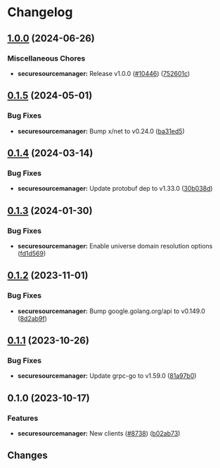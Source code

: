 # Changelog



## [1.0.0](https://github.com/googleapis/google-cloud-go/compare/securesourcemanager/v0.1.5...securesourcemanager/v1.0.0) (2024-06-26)


### Miscellaneous Chores

* **securesourcemanager:** Release v1.0.0 ([#10446](https://github.com/googleapis/google-cloud-go/issues/10446)) ([752601c](https://github.com/googleapis/google-cloud-go/commit/752601cec9ec5ebbc240b197d81e07cf6b537c6d))

## [0.1.5](https://github.com/googleapis/google-cloud-go/compare/securesourcemanager/v0.1.4...securesourcemanager/v0.1.5) (2024-05-01)


### Bug Fixes

* **securesourcemanager:** Bump x/net to v0.24.0 ([ba31ed5](https://github.com/googleapis/google-cloud-go/commit/ba31ed5fda2c9664f2e1cf972469295e63deb5b4))

## [0.1.4](https://github.com/googleapis/google-cloud-go/compare/securesourcemanager/v0.1.3...securesourcemanager/v0.1.4) (2024-03-14)


### Bug Fixes

* **securesourcemanager:** Update protobuf dep to v1.33.0 ([30b038d](https://github.com/googleapis/google-cloud-go/commit/30b038d8cac0b8cd5dd4761c87f3f298760dd33a))

## [0.1.3](https://github.com/googleapis/google-cloud-go/compare/securesourcemanager/v0.1.2...securesourcemanager/v0.1.3) (2024-01-30)


### Bug Fixes

* **securesourcemanager:** Enable universe domain resolution options ([fd1d569](https://github.com/googleapis/google-cloud-go/commit/fd1d56930fa8a747be35a224611f4797b8aeb698))

## [0.1.2](https://github.com/googleapis/google-cloud-go/compare/securesourcemanager/v0.1.1...securesourcemanager/v0.1.2) (2023-11-01)


### Bug Fixes

* **securesourcemanager:** Bump google.golang.org/api to v0.149.0 ([8d2ab9f](https://github.com/googleapis/google-cloud-go/commit/8d2ab9f320a86c1c0fab90513fc05861561d0880))

## [0.1.1](https://github.com/googleapis/google-cloud-go/compare/securesourcemanager/v0.1.0...securesourcemanager/v0.1.1) (2023-10-26)


### Bug Fixes

* **securesourcemanager:** Update grpc-go to v1.59.0 ([81a97b0](https://github.com/googleapis/google-cloud-go/commit/81a97b06cb28b25432e4ece595c55a9857e960b7))

## 0.1.0 (2023-10-17)


### Features

* **securesourcemanager:** New clients ([#8738](https://github.com/googleapis/google-cloud-go/issues/8738)) ([b02ab73](https://github.com/googleapis/google-cloud-go/commit/b02ab733edd1a74f74b244298524f72d84046c0c))

## Changes
